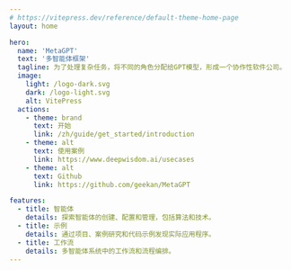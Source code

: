 ```yaml
---
# https://vitepress.dev/reference/default-theme-home-page
layout: home

hero:
  name: 'MetaGPT'
  text: '多智能体框架'
  tagline: 为了处理复杂任务，将不同的角色分配给GPT模型，形成一个协作性软件公司。
  image:
    light: /logo-dark.svg
    dark: /logo-light.svg
    alt: VitePress
  actions:
    - theme: brand
      text: 开始
      link: /zh/guide/get_started/introduction
    - theme: alt
      text: 使用案例
      link: https://www.deepwisdom.ai/usecases
    - theme: alt
      text: Github
      link: https://github.com/geekan/MetaGPT

features:
  - title: 智能体
    details: 探索智能体的创建、配置和管理，包括算法和技术。
  - title: 示例
    details: 通过项目、案例研究和代码示例发现实际应用程序。
  - title: 工作流
    details: 多智能体系统中的工作流和流程编排。
---
```


